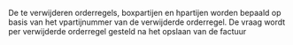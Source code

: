 De te verwijderen orderregels, boxpartijen en hpartijen worden bepaald op basis van het vpartijnummer van de verwijderde orderregel. De vraag wordt per verwijderde orderregel gesteld na het opslaan van de factuur